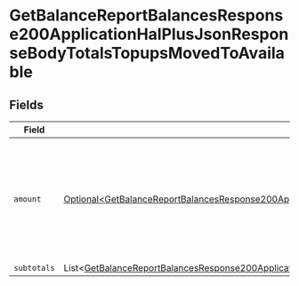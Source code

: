 # GetBalanceReportBalancesResponse200ApplicationHalPlusJsonResponseBodyTotalsTopupsMovedToAvailable


## Fields

| Field                                                                                                                                                                                                                                                      | Type                                                                                                                                                                                                                                                       | Required                                                                                                                                                                                                                                                   | Description                                                                                                                                                                                                                                                |
| ---------------------------------------------------------------------------------------------------------------------------------------------------------------------------------------------------------------------------------------------------------- | ---------------------------------------------------------------------------------------------------------------------------------------------------------------------------------------------------------------------------------------------------------- | ---------------------------------------------------------------------------------------------------------------------------------------------------------------------------------------------------------------------------------------------------------- | ---------------------------------------------------------------------------------------------------------------------------------------------------------------------------------------------------------------------------------------------------------- |
| `amount`                                                                                                                                                                                                                                                   | [Optional\<GetBalanceReportBalancesResponse200ApplicationHalPlusJsonResponseBodyTotalsTopupsMovedToAvailableAmount>](../../models/operations/GetBalanceReportBalancesResponse200ApplicationHalPlusJsonResponseBodyTotalsTopupsMovedToAvailableAmount.md)   | :heavy_minus_sign:                                                                                                                                                                                                                                         | In v2 endpoints, monetary amounts are represented as objects with a `currency` and `value` field.                                                                                                                                                          |
| `subtotals`                                                                                                                                                                                                                                                | List\<[GetBalanceReportBalancesResponse200ApplicationHalPlusJsonResponseBodyTotalsTopupsMovedToAvailableSubtotals](../../models/operations/GetBalanceReportBalancesResponse200ApplicationHalPlusJsonResponseBodyTotalsTopupsMovedToAvailableSubtotals.md)> | :heavy_minus_sign:                                                                                                                                                                                                                                         | N/A                                                                                                                                                                                                                                                        |